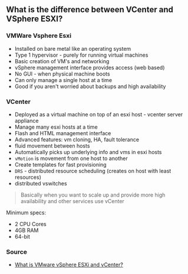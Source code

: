 ## What is the difference between VCenter and VSphere ESXI?

### VMWare Vsphere Esxi

* Installed on bare metal like an operating system
* Type 1 hypervisor - purely for running virtual machines
* Basic creation of VM's and networking
* vSphere management interface provides access (web based)
* No GUI - when physical machine boots
* Can only manage a single host at a time
* Good if you aren't worried about backups and high availability


### VCenter

* Deployed as a virtual machine on top of an esxi host - vcenter server appliance
* Manage many esxi hosts at a time
* Flash and HTML management interface
* Advanced features: vm cloning, HA, fault tolerance
* fluid movement between hosts
* Automatically picks up underlying info and vms in esxi hosts
* `vMotion` is movement from one host to another
* Create templates for fast provisioning
* `DRS` - distributed resource scheduling (creates on host with least resources)
* distributed vswitches


> Basically when you want to scale up and provide more high availability and other services use vCenter





Minimum specs:

* 2 CPU Cores
* 4GB RAM
* 64-bit




### Source

* [What is VMware vSphere ESXi and vCenter?](https://www.youtube.com/watch?v=-Hltydu9PXk)